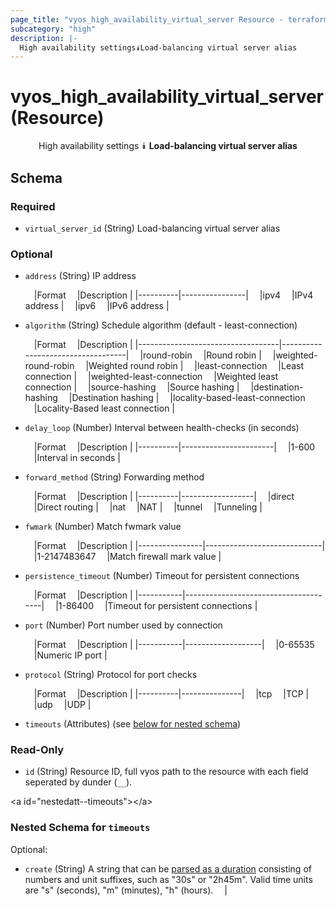 ```yaml
---
page_title: "vyos_high_availability_virtual_server Resource - terraform-provider-vyos"
subcategory: "high"
description: |-
  High availability settings⯯Load-balancing virtual server alias
---
```


# vyos_high_availability_virtual_server (Resource)
<center>

High availability settings
⯯
**Load-balancing virtual server alias**


</center>

## Schema

### Required

- `virtual_server_id` (String) Load-balancing virtual server alias

### Optional

- `address` (String) IP address

    &emsp;|Format  &emsp;|Description   |
    |----------|----------------|
    &emsp;|ipv4    &emsp;|IPv4 address  |
    &emsp;|ipv6    &emsp;|IPv6 address  |
- `algorithm` (String) Schedule algorithm (default - least-connection)

    &emsp;|Format                           &emsp;|Description                      |
    |-----------------------------------|-----------------------------------|
    &emsp;|round-robin                      &emsp;|Round robin                      |
    &emsp;|weighted-round-robin             &emsp;|Weighted round robin             |
    &emsp;|least-connection                 &emsp;|Least connection                 |
    &emsp;|weighted-least-connection        &emsp;|Weighted least connection        |
    &emsp;|source-hashing                   &emsp;|Source hashing                   |
    &emsp;|destination-hashing              &emsp;|Destination hashing              |
    &emsp;|locality-based-least-connection  &emsp;|Locality-Based least connection  |
- `delay_loop` (Number) Interval between health-checks (in seconds)

    &emsp;|Format  &emsp;|Description          |
    |----------|-----------------------|
    &emsp;|1-600   &emsp;|Interval in seconds  |
- `forward_method` (String) Forwarding method

    &emsp;|Format  &emsp;|Description     |
    |----------|------------------|
    &emsp;|direct  &emsp;|Direct routing  |
    &emsp;|nat     &emsp;|NAT             |
    &emsp;|tunnel  &emsp;|Tunneling       |
- `fwmark` (Number) Match fwmark value

    &emsp;|Format        &emsp;|Description                |
    |----------------|-----------------------------|
    &emsp;|1-2147483647  &emsp;|Match firewall mark value  |
- `persistence_timeout` (Number) Timeout for persistent connections

    &emsp;|Format   &emsp;|Description                         |
    |-----------|--------------------------------------|
    &emsp;|1-86400  &emsp;|Timeout for persistent connections  |
- `port` (Number) Port number used by connection

    &emsp;|Format   &emsp;|Description      |
    |-----------|-------------------|
    &emsp;|0-65535  &emsp;|Numeric IP port  |
- `protocol` (String) Protocol for port checks

    &emsp;|Format  &emsp;|Description  |
    |----------|---------------|
    &emsp;|tcp     &emsp;|TCP          |
    &emsp;|udp     &emsp;|UDP          |
- `timeouts` (Attributes) (see [below for nested schema](#nestedatt--timeouts))

### Read-Only

- `id` (String) Resource ID, full vyos path to the resource with each field seperated by dunder (`__`).

&lt;a id=&#34;nestedatt--timeouts&#34;&gt;&lt;/a&gt;
### Nested Schema for `timeouts`

Optional:

- `create` (String) A string that can be [parsed as a duration](https://pkg.go.dev/time#ParseDuration) consisting of numbers and unit suffixes, such as &#34;30s&#34; or &#34;2h45m&#34;. Valid time units are &#34;s&#34; (seconds), &#34;m&#34; (minutes), &#34;h&#34; (hours).  &emsp;|
